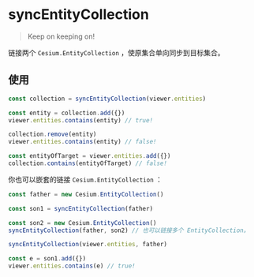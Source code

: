 # syncEntityCollection

> Keep on keeping on!

链接两个 `Cesium.EntityCollection` ，使原集合单向同步到目标集合。

## 使用

```js
const collection = syncEntityCollection(viewer.entities)

const entity = collection.add({})
viewer.entities.contains(entity) // true!

collection.remove(entity)
viewer.entities.contains(entity) // false!

const entityOfTarget = viewer.entities.add({})
collection.contains(entityOfTarget) // false!
```

你也可以嵌套的链接 `Cesium.EntityCollection` ：

```js
const father = new Cesium.EntityCollection()

const son1 = syncEntityCollection(father)

const son2 = new Cesium.EntityCollection()
syncEntityCollection(father, son2) // 也可以链接多个 EntityCollection。

syncEntityCollection(viewer.entities, father)

const e = son1.add({})
viewer.entities.contains(e) // true!
```
